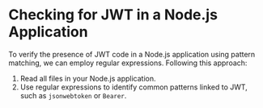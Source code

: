 # Checking for JWT in a Node.js Application

To verify the presence of JWT code in a Node.js application using pattern matching, we can employ regular expressions. Following this approach:

1. Read all files in your Node.js application.
2. Use regular expressions to identify common patterns linked to JWT, such as `jsonwebtoken` or `Bearer`.
